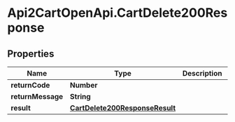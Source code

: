 # Api2CartOpenApi.CartDelete200Response

## Properties

Name | Type | Description | Notes
------------ | ------------- | ------------- | -------------
**returnCode** | **Number** |  | [optional] 
**returnMessage** | **String** |  | [optional] 
**result** | [**CartDelete200ResponseResult**](CartDelete200ResponseResult.md) |  | [optional] 


